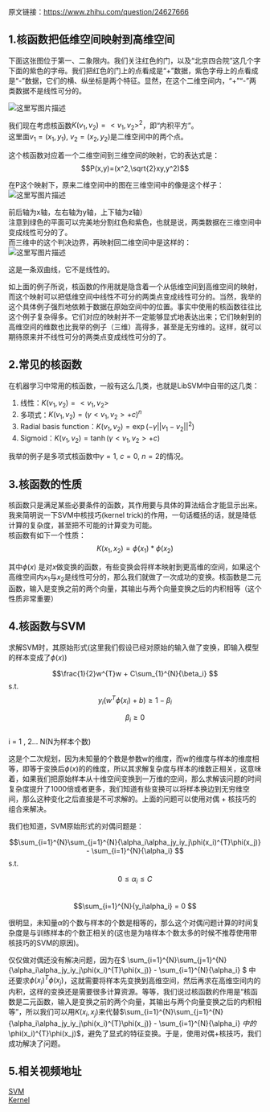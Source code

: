 原文链接：https://www.zhihu.com/question/24627666

## 1.核函数把低维空间映射到高维空间

下面这张图位于第一、二象限内。我们关注红色的门，以及“北京四合院”这几个字下面的紫色的字母。我们把红色的门上的点看成是“+”数据，紫色字母上的点看成是“-”数据，它们的横、纵坐标是两个特征。显然，在这个二维空间内，“+”“-”两类数据不是线性可分的。  

![这里写图片描述](https://github.com/bitcarmanlee/easy-algorithm-interview-photo/blob/master/traditional-algorithm/svm/1.jpeg)  


我们现在考虑核函数$K(v_1,v_2) = <v_1,v_2>^2$，即“内积平方”。  
这里面$v_1=(x_1,y_1)$, $v_2=(x_2,y_2)$是二维空间中的两个点。  

这个核函数对应着一个二维空间到三维空间的映射，它的表达式是：  
$$P(x,y)=(x^2,\sqrt{2}xy,y^2)$$  

在P这个映射下，原来二维空间中的图在三维空间中的像是这个样子：  
![这里写图片描述](https://github.com/bitcarmanlee/easy-algorithm-interview-photo/blob/master/traditional-algorithm/svm/2.jpeg)  


前后轴为x轴，左右轴为y轴，上下轴为z轴）  
注意到绿色的平面可以完美地分割红色和紫色，也就是说，两类数据在三维空间中变成线性可分的了。  
而三维中的这个判决边界，再映射回二维空间中是这样的：  
![这里写图片描述](https://github.com/bitcarmanlee/easy-algorithm-interview-photo/blob/master/traditional-algorithm/svm/3.jpeg)  

这是一条双曲线，它不是线性的。    

如上面的例子所说，核函数的作用就是隐含着一个从低维空间到高维空间的映射，而这个映射可以把低维空间中线性不可分的两类点变成线性可分的。当然，我举的这个具体例子强烈地依赖于数据在原始空间中的位置。事实中使用的核函数往往比这个例子复杂得多。它们对应的映射并不一定能够显式地表达出来；它们映射到的高维空间的维数也比我举的例子（三维）高得多，甚至是无穷维的。这样，就可以期待原来并不线性可分的两类点变成线性可分的了。    

## 2.常见的核函数  

在机器学习中常用的核函数，一般有这么几类，也就是LibSVM中自带的这几类：  
1) 线性：$K(v_1,v_2)=<v_1,v_2>$  
2) 多项式：$K(v_1,v_2)=(\gamma<v_1,v_2>+c)^n$  
3) Radial basis function：$K(v_1,v_2)=\exp(-\gamma||v_1-v_2||^2)$  
4) Sigmoid：$K(v_1,v_2)=\tanh(\gamma<v_1,v_2>+c)$  

我举的例子是多项式核函数中$\gamma=1$, $c=0$, $n=2$的情况。  

## 3.核函数的性质
核函数只是满足某些必要条件的函数，其作用要与具体的算法结合才能显示出来。  
我来简明说一下SVM中核技巧(kernel trick)的作用，一句话概括的话，就是降低计算的复杂度，甚至把不可能的计算变为可能。  
核函数有如下一个性质：  
$$K(x_1,x_2) = \phi (x_1)*\phi(x_2)$$  

其中$\phi(x)$ 是对$x$做变换的函数，有些变换会将样本映射到更高维的空间，如果这个高维空间内$x_1$与$x_2$是线性可分的，那么我们就做了一次成功的变换。核函数是二元函数，输入是变换之前的两个向量，其输出与两个向量变换之后的内积相等（这个性质非常重要）  

## 4.核函数与SVM
求解SVM时，其原始形式(这里我们假设已经对原始的输入做了变换，即输入模型的样本变成了$\phi(x))$  

$$\frac{1}{2}w^{T}w + C\sum_{1}^{N}{\beta_i}   $$ s.t.  
$$y_i(w^{T}\phi(x_i)+b) \geq 1 - \beta_i$$  

$$\beta_i \geq 0$$  
                              i = 1 , 2... N(N为样本个数)  

这是个二次规划，因为未知量的个数是参数w的维度，而w的维度与样本的维度相等，即等于变换后$\phi(x)$的的维度，所以其求解复杂度与样本的维数正相关，这意味着，如果我们把原始样本从十维空间变换到一万维的空间，那么求解该问题的时间复杂度提升了1000倍或者更多，我们知道有些变换可以将样本换边到无穷维空间，那么这种变化之后直接是不可求解的。上面的问题可以使用对偶 + 核技巧的组合来解决。  

我们也知道，SVM原始形式的对偶问题是：  

$$\sum_{i=1}^{N}\sum_{j=1}^{N}{\alpha_i\alpha_jy_iy_j\phi(x_i)^{T}\phi(x_j)} - \sum_{i=1}^{N}{\alpha_i} $$ s.t.  

$$0\leq\alpha_i\leq C$$  
$$\sum_{i=1}^{N}{y_i\alpha_i} = 0 $$  

很明显，未知量$\alpha$的个数与样本的个数是相等的，那么这个对偶问题计算的时间复杂度是与训练样本的个数正相关的(这也是为啥样本个数太多的时候不推荐使用带核技巧的SVM的原因)。  

仅仅做对偶还没有解决问题，因为在$ \sum_{i=1}^{N}\sum_{j=1}^{N}{\alpha_i\alpha_jy_iy_j\phi(x_i)^{T}\phi(x_j)} - \sum_{i=1}^{N}{\alpha_i} $   中还要求$\phi(x_i)^{T}\phi(x_j)$，这就需要将样本先变换到高维空间，然后再求在高维空间内的内积，这样的变换还是需要很多计算资源。等等，我们说过核函数的作用是“核函数是二元函数，输入是变换之前的两个向量，其输出与两个向量变换之后的内积相等”，所以我们可以用$K(x_i,x_j)$来代替$\sum_{i=1}^{N}\sum_{j=1}^{N}{\alpha_i\alpha_jy_iy_j\phi(x_i)^{T}\phi(x_j)} - \sum_{i=1}^{N}{\alpha_i} $中的$\phi(x_i)^{T}\phi(x_j)$，避免了显式的特征变换。于是，使用对偶+核技巧，我们成功解决了问题。  

## 5.相关视频地址
[SVM](http://cn-static.udacity.com/mlnd/videos/SVM.mp4)  
[Kernel](http://cn-static.udacity.com/mlnd/videos/Kernel.mp4)  